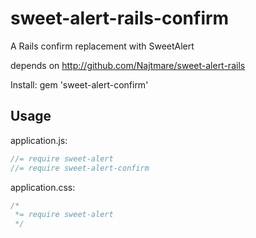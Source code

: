 sweet-alert-rails-confirm
=========================

A Rails confirm replacement with SweetAlert

depends on http://github.com/Najtmare/sweet-alert-rails

Install:
    gem 'sweet-alert-confirm'
    
## Usage


application.js:

```javascript
//= require sweet-alert
//= require sweet-alert-confirm
```
application.css:

```css
/*
 *= require sweet-alert
 */
```

